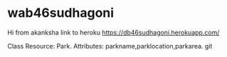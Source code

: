 # wab46sudhagoni
Hi from akanksha
link to heroku https://db46sudhagoni.herokuapp.com/

Class Resource: Park. Attributes: parkname,parklocation,parkarea.
git